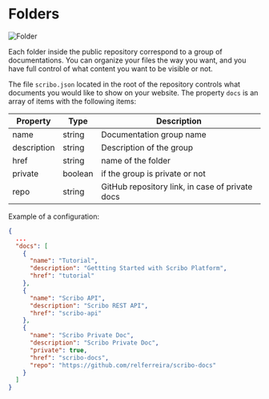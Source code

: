 # Folders

![Folder](/tutorial/folder.png)

Each folder inside the public repository correspond to a group of documentations. You can organize your files the way you want, and you have full control of what content you want to be visible or not.

The file `scribo.json` located in the root of the repository controls what documents you would like to show on your website. The property `docs` is an array of items with the following items:

| Property    | Type    | Description                                     |
| ----------- | ------- | ----------------------------------------------- |
| name        | string  | Documentation group name                        |
| description | string  | Description of the group                        |
| href        | string  | name of the folder                              |
| private     | boolean | if the group is private or not                  |
| repo        | string  | GitHub repository link, in case of private docs |

Example of a configuration:

```json
{
  ...
  "docs": [
    {
      "name": "Tutorial",
      "description": "Gettting Started with Scribo Platform",
      "href": "tutorial"
    },
    {
      "name": "Scribo API",
      "description": "Scribo REST API",
      "href": "scribo-api"
    },
    {
      "name": "Scribo Private Doc",
      "description": "Scribo Private Doc",
      "private": true,
      "href": "scribo-docs",
      "repo": "https://github.com/relferreira/scribo-docs"
    }
  ]
}

```
